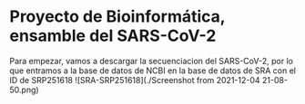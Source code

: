 # Proyecto de Bioinformática, ensamble del SARS-CoV-2

Para empezar, vamos a descargar la secuenciacion del SARS-CoV-2, por lo que entramos a la base de datos de NCBI
en la base de datos de SRA con el ID de SRP251618 ![SRA-SRP251618](./Screenshot from 2021-12-04 21-08-50.png)
